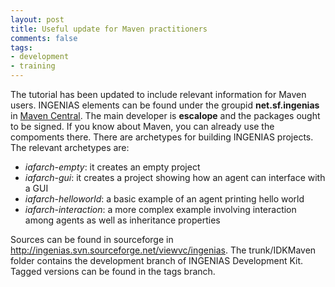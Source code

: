 ```yaml
--- 
layout: post 
title: Useful update for Maven practitioners
comments: false
tags:
- development
- training
--- 
```


The tutorial has been updated to include relevant information for Maven users. INGENIAS elements can be found under the groupid **net.sf.ingenias** in <a href="http://search.maven.org/#search%7cga%7c1%7cg%3A%22net.sf.ingenias%22" target="_blank">Maven Central</a>.  The main developer is **escalope** and the packages ought to be signed. If you know about Maven, you can already use the compoments there. There are archetypes for building INGENIAS projects. The relevant archetypes are:

- *iafarch-empty*: it creates an empty project
- *iafarch-gui*: it creates a project showing how an agent can interface with a GUI
- *iafarch-helloworld*: a basic example of an agent printing hello world
- *iafarch-interaction*: a more complex example involving interaction among agents as well as inheritance properties

Sources can be found in sourceforge in <a href="http://ingenias.svn.sourceforge.net/viewvc/ingenias/" target="_blank">http://ingenias.svn.sourceforge.net/viewvc/ingenias</a>. The trunk/IDKMaven folder contains the development branch of INGENIAS Development Kit. Tagged versions can be found in the tags branch. 
